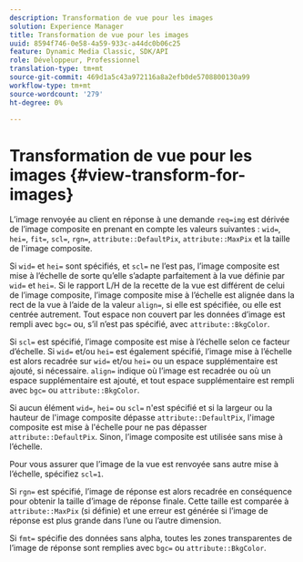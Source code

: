 ```yaml
---
description: Transformation de vue pour les images
solution: Experience Manager
title: Transformation de vue pour les images
uuid: 8594f746-0e58-4a59-933c-a44dc0b06c25
feature: Dynamic Media Classic, SDK/API
role: Développeur, Professionnel
translation-type: tm+mt
source-git-commit: 469d1a5c43a972116a8a2efb0de5708800130a99
workflow-type: tm+mt
source-wordcount: '279'
ht-degree: 0%

---
```



# Transformation de vue pour les images {#view-transform-for-images}

L’image renvoyée au client en réponse à une demande `req=img` est dérivée de l’image composite en prenant en compte les valeurs suivantes : `wid=`, `hei=`, `fit=`, `scl=`, `rgn=`, `attribute::DefaultPix`, `attribute::MaxPix` et la taille de l&#39;image composite.

Si `wid=` et `hei=` sont spécifiés, et `scl=` ne l’est pas, l’image composite est mise à l’échelle de sorte qu’elle s’adapte parfaitement à la vue définie par `wid=` et `hei=`. Si le rapport L/H de la recette de la vue est différent de celui de l’image composite, l’image composite mise à l’échelle est alignée dans la rect de la vue à l’aide de la valeur `align=`, si elle est spécifiée, ou elle est centrée autrement. Tout espace non couvert par les données d’image est rempli avec `bgc=` ou, s’il n’est pas spécifié, avec `attribute::BkgColor`.

Si `scl=` est spécifié, l’image composite est mise à l’échelle selon ce facteur d’échelle. Si `wid=` et/ou `hei=` est également spécifié, l’image mise à l’échelle est alors recadrée sur `wid=` et/ou `hei=` ou un espace supplémentaire est ajouté, si nécessaire. `align=` indique où l’image est recadrée ou où un espace supplémentaire est ajouté, et tout espace supplémentaire est rempli avec  `bgc=` ou  `attribute::BkgColor`.

Si aucun élément `wid=`, `hei=` ou `scl=` n&#39;est spécifié et si la largeur ou la hauteur de l&#39;image composite dépasse `attribute::DefaultPix`, l&#39;image composite est mise à l&#39;échelle pour ne pas dépasser `attribute::DefaultPix`. Sinon, l’image composite est utilisée sans mise à l’échelle.

Pour vous assurer que l’image de la vue est renvoyée sans autre mise à l’échelle, spécifiez `scl=1`.

Si `rgn=` est spécifié, l’image de réponse est alors recadrée en conséquence pour obtenir la taille d’image de réponse finale. Cette taille est comparée à `attribute::MaxPix` (si définie) et une erreur est générée si l’image de réponse est plus grande dans l’une ou l’autre dimension.

Si `fmt=` spécifie des données sans alpha, toutes les zones transparentes de l’image de réponse sont remplies avec `bgc=` ou `attribute::BkgColor`.

